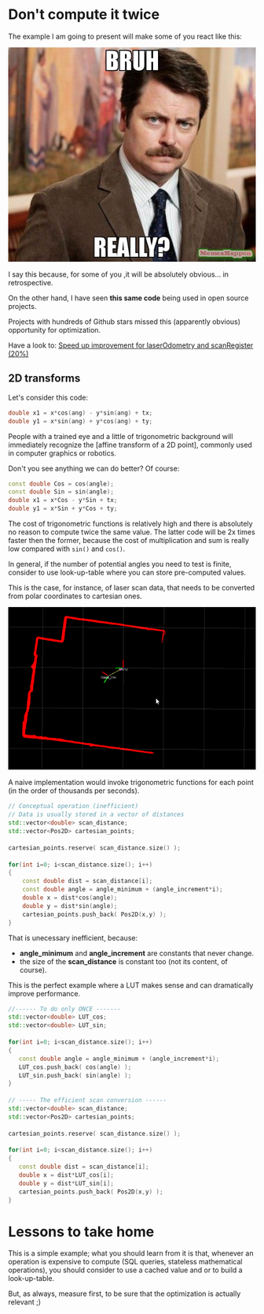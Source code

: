 # Don't compute it twice

The example I am going to present will make some of you react like this:

![really](img/really.jpg)

I say this because, for some of you ,it will be absolutely obvious... in retrospective.

On the other hand, I have seen **this same code** being used in open source projects.

Projects with hundreds of Github stars missed this (apparently obvious) opportunity for optimization.

Have a look to: [Speed up improvement for laserOdometry and scanRegister (20%)](https://github.com/laboshinl/loam_velodyne/pull/20)

## 2D transforms

Let's consider this code:

```c++
double x1 = x*cos(ang) - y*sin(ang) + tx;
double y1 = x*sin(ang) + y*cos(ang) + ty;
```

People with a trained eye and a little of trigonometric background will immediately recognize the [affine transform of a 2D point], commonly used in computer graphics or robotics.

Don't you see anything we can do better? Of course:

```c++
const double Cos = cos(angle);
const double Sin = sin(angle);
double x1 = x*Cos - y*Sin + tx;
double y1 = x*Sin + y*Cos + ty;
```

The cost of trigonometric functions is relatively high and there is absolutely no reason to compute twice the same value.
The latter code will be 2x times faster then the former, because the cost of multiplication and sum is really low compared with `sin()` and `cos()`.

In general, if the number of potential angles you need to test is finite, consider to use look-up-table where you can store pre-computed values.

This is the case, for instance, of laser scan data, that needs to be converted from polar coordinates to cartesian ones.

![laser_scan_matcher.png](img/laser_scan_matcher.png)

A naive implementation would invoke trigonometric functions for each point (in the order of thousands per seconds).

```c++
// Conceptual operation (inefficient)
// Data is usually stored in a vector of distances
std::vector<double> scan_distance;
std::vector<Pos2D> cartesian_points;

cartesian_points.reserve( scan_distance.size() );

for(int i=0; i<scan_distance.size(); i++)
{
	const double dist = scan_distance[i];
	const double angle = angle_minimum + (angle_increment*i);
	double x = dist*cos(angle);
	double y = dist*sin(angle);
	cartesian_points.push_back( Pos2D(x,y) );
}
```

That is unecessary inefficient, because: 

 - **angle_minimum** and **angle_increment** are constants that never change.
 - the size of the **scan_distance** is constant too (not its content, of course).
 
 This is the perfect example where a LUT makes sense and can dramatically improve performance.
 
 ```c++
//------ To do only ONCE -------
std::vector<double> LUT_cos;
std::vector<double> LUT_sin;

for(int i=0; i<scan_distance.size(); i++)
{
	const double angle = angle_minimum + (angle_increment*i);
	LUT_cos.push_back( cos(angle) );
	LUT_sin.push_back( sin(angle) );
}

// ----- The efficient scan conversion ------
std::vector<double> scan_distance;
std::vector<Pos2D> cartesian_points;

cartesian_points.reserve( scan_distance.size() );

for(int i=0; i<scan_distance.size(); i++)
{
	const double dist = scan_distance[i];
	double x = dist*LUT_cos[i];
	double y = dist*LUT_sin[i];
	cartesian_points.push_back( Pos2D(x,y) );
}
```

# Lessons to take home

This is a simple example; what you should learn from it is that, whenever an operation is expensive to compute (SQL queries, stateless mathematical operations), you should consider to use a cached value and or to build a look-up-table.

But, as always, measure first, to be sure that the optimization is actually relevant ;)


